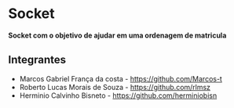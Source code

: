 # Socket

__Socket com o objetivo de ajudar em uma ordenagem de matricula__
 
## Integrantes

* Marcos Gabriel França da costa - https://github.com/Marcos-t
* Roberto Lucas Morais de Souza - https://github.com/rlmsz
* Herminio Calvinho Bisneto - https://github.com/herminiobisn

